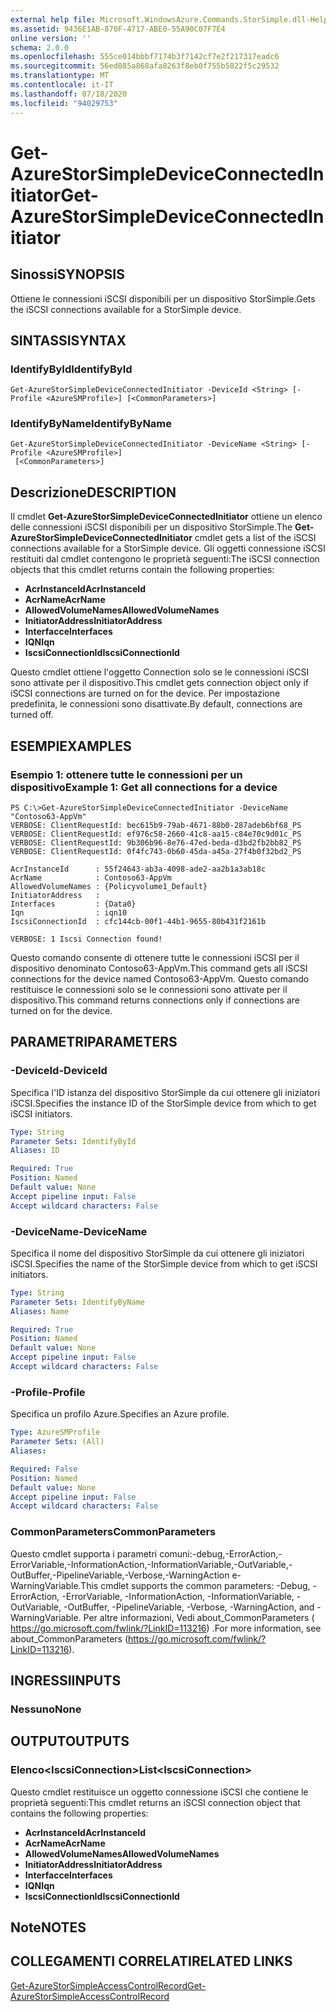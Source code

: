 ```yaml
---
external help file: Microsoft.WindowsAzure.Commands.StorSimple.dll-Help.xml
ms.assetid: 9436E1AB-870F-4717-ABE0-55A90C07F7E4
online version: ''
schema: 2.0.0
ms.openlocfilehash: 555ce014bbbf7174b3f7142cf7e2f217317eadc6
ms.sourcegitcommit: 56ed085a868afa8263f8eb0f755b5822f5c29532
ms.translationtype: MT
ms.contentlocale: it-IT
ms.lasthandoff: 07/18/2020
ms.locfileid: "94029753"
---
```

# <span data-ttu-id="0ca84-101">Get-AzureStorSimpleDeviceConnectedInitiator</span><span class="sxs-lookup"><span data-stu-id="0ca84-101">Get-AzureStorSimpleDeviceConnectedInitiator</span></span>

## <span data-ttu-id="0ca84-102">Sinossi</span><span class="sxs-lookup"><span data-stu-id="0ca84-102">SYNOPSIS</span></span>
<span data-ttu-id="0ca84-103">Ottiene le connessioni iSCSI disponibili per un dispositivo StorSimple.</span><span class="sxs-lookup"><span data-stu-id="0ca84-103">Gets the iSCSI connections available for a StorSimple device.</span></span>

## <span data-ttu-id="0ca84-104">SINTASSI</span><span class="sxs-lookup"><span data-stu-id="0ca84-104">SYNTAX</span></span>

### <span data-ttu-id="0ca84-105">IdentifyById</span><span class="sxs-lookup"><span data-stu-id="0ca84-105">IdentifyById</span></span>
```
Get-AzureStorSimpleDeviceConnectedInitiator -DeviceId <String> [-Profile <AzureSMProfile>] [<CommonParameters>]
```

### <span data-ttu-id="0ca84-106">IdentifyByName</span><span class="sxs-lookup"><span data-stu-id="0ca84-106">IdentifyByName</span></span>
```
Get-AzureStorSimpleDeviceConnectedInitiator -DeviceName <String> [-Profile <AzureSMProfile>]
 [<CommonParameters>]
```

## <span data-ttu-id="0ca84-107">Descrizione</span><span class="sxs-lookup"><span data-stu-id="0ca84-107">DESCRIPTION</span></span>
<span data-ttu-id="0ca84-108">Il cmdlet **Get-AzureStorSimpleDeviceConnectedInitiator** ottiene un elenco delle connessioni iSCSI disponibili per un dispositivo StorSimple.</span><span class="sxs-lookup"><span data-stu-id="0ca84-108">The **Get-AzureStorSimpleDeviceConnectedInitiator** cmdlet gets a list of the iSCSI connections available for a StorSimple device.</span></span>
<span data-ttu-id="0ca84-109">Gli oggetti connessione iSCSI restituiti dal cmdlet contengono le proprietà seguenti:</span><span class="sxs-lookup"><span data-stu-id="0ca84-109">The iSCSI connection objects that this cmdlet returns contain the following properties:</span></span>

- <span data-ttu-id="0ca84-110">**AcrInstanceId**</span><span class="sxs-lookup"><span data-stu-id="0ca84-110">**AcrInstanceId**</span></span>
- <span data-ttu-id="0ca84-111">**AcrName**</span><span class="sxs-lookup"><span data-stu-id="0ca84-111">**AcrName**</span></span>
- <span data-ttu-id="0ca84-112">**AllowedVolumeNames**</span><span class="sxs-lookup"><span data-stu-id="0ca84-112">**AllowedVolumeNames**</span></span>
- <span data-ttu-id="0ca84-113">**InitiatorAddress**</span><span class="sxs-lookup"><span data-stu-id="0ca84-113">**InitiatorAddress**</span></span>
- <span data-ttu-id="0ca84-114">**Interfacce**</span><span class="sxs-lookup"><span data-stu-id="0ca84-114">**Interfaces**</span></span>
- <span data-ttu-id="0ca84-115">**IQN**</span><span class="sxs-lookup"><span data-stu-id="0ca84-115">**Iqn**</span></span>
- <span data-ttu-id="0ca84-116">**IscsiConnectionId**</span><span class="sxs-lookup"><span data-stu-id="0ca84-116">**IscsiConnectionId**</span></span>

<span data-ttu-id="0ca84-117">Questo cmdlet ottiene l'oggetto Connection solo se le connessioni iSCSI sono attivate per il dispositivo.</span><span class="sxs-lookup"><span data-stu-id="0ca84-117">This cmdlet gets connection object only if iSCSI connections are turned on for the device.</span></span>
<span data-ttu-id="0ca84-118">Per impostazione predefinita, le connessioni sono disattivate.</span><span class="sxs-lookup"><span data-stu-id="0ca84-118">By default, connections are turned off.</span></span>

## <span data-ttu-id="0ca84-119">ESEMPI</span><span class="sxs-lookup"><span data-stu-id="0ca84-119">EXAMPLES</span></span>

### <span data-ttu-id="0ca84-120">Esempio 1: ottenere tutte le connessioni per un dispositivo</span><span class="sxs-lookup"><span data-stu-id="0ca84-120">Example 1: Get all connections for a device</span></span>
```
PS C:\>Get-AzureStorSimpleDeviceConnectedInitiator -DeviceName "Contoso63-AppVm"
VERBOSE: ClientRequestId: bec615b9-79ab-4671-88b0-287adeb6bf68_PS
VERBOSE: ClientRequestId: ef976c58-2660-41c8-aa15-c84e70c9d01c_PS
VERBOSE: ClientRequestId: 9b306b96-8e76-47ed-beda-d3bd2fb2bb82_PS
VERBOSE: ClientRequestId: 0f4fc743-0b60-45da-a45a-27f4b0f32bd2_PS

AcrInstanceId      : 55f24643-ab3a-4098-ade2-aa2b1a3ab18c
AcrName            : Contoso63-AppVm
AllowedVolumeNames : {Policyvolume1_Default}
InitiatorAddress   : 
Interfaces         : {Data0}
Iqn                : iqn10
IscsiConnectionId  : cfc144cb-00f1-44b1-9655-80b431f2161b

VERBOSE: 1 Iscsi Connection found!
```

<span data-ttu-id="0ca84-121">Questo comando consente di ottenere tutte le connessioni iSCSI per il dispositivo denominato Contoso63-AppVm.</span><span class="sxs-lookup"><span data-stu-id="0ca84-121">This command gets all iSCSI connections for the device named Contoso63-AppVm.</span></span>
<span data-ttu-id="0ca84-122">Questo comando restituisce le connessioni solo se le connessioni sono attivate per il dispositivo.</span><span class="sxs-lookup"><span data-stu-id="0ca84-122">This command returns connections only if connections are turned on for the device.</span></span>

## <span data-ttu-id="0ca84-123">PARAMETRI</span><span class="sxs-lookup"><span data-stu-id="0ca84-123">PARAMETERS</span></span>

### <span data-ttu-id="0ca84-124">-DeviceId</span><span class="sxs-lookup"><span data-stu-id="0ca84-124">-DeviceId</span></span>
<span data-ttu-id="0ca84-125">Specifica l'ID istanza del dispositivo StorSimple da cui ottenere gli iniziatori iSCSI.</span><span class="sxs-lookup"><span data-stu-id="0ca84-125">Specifies the instance ID of the StorSimple device from which to get iSCSI initiators.</span></span>

```yaml
Type: String
Parameter Sets: IdentifyById
Aliases: ID

Required: True
Position: Named
Default value: None
Accept pipeline input: False
Accept wildcard characters: False
```

### <span data-ttu-id="0ca84-126">-DeviceName</span><span class="sxs-lookup"><span data-stu-id="0ca84-126">-DeviceName</span></span>
<span data-ttu-id="0ca84-127">Specifica il nome del dispositivo StorSimple da cui ottenere gli iniziatori iSCSI.</span><span class="sxs-lookup"><span data-stu-id="0ca84-127">Specifies the name of the StorSimple device from which to get iSCSI initiators.</span></span>

```yaml
Type: String
Parameter Sets: IdentifyByName
Aliases: Name

Required: True
Position: Named
Default value: None
Accept pipeline input: False
Accept wildcard characters: False
```

### <span data-ttu-id="0ca84-128">-Profile</span><span class="sxs-lookup"><span data-stu-id="0ca84-128">-Profile</span></span>
<span data-ttu-id="0ca84-129">Specifica un profilo Azure.</span><span class="sxs-lookup"><span data-stu-id="0ca84-129">Specifies an Azure profile.</span></span>

```yaml
Type: AzureSMProfile
Parameter Sets: (All)
Aliases: 

Required: False
Position: Named
Default value: None
Accept pipeline input: False
Accept wildcard characters: False
```

### <span data-ttu-id="0ca84-130">CommonParameters</span><span class="sxs-lookup"><span data-stu-id="0ca84-130">CommonParameters</span></span>
<span data-ttu-id="0ca84-131">Questo cmdlet supporta i parametri comuni:-debug,-ErrorAction,-ErrorVariable,-InformationAction,-InformationVariable,-OutVariable,-OutBuffer,-PipelineVariable,-Verbose,-WarningAction e-WarningVariable.</span><span class="sxs-lookup"><span data-stu-id="0ca84-131">This cmdlet supports the common parameters: -Debug, -ErrorAction, -ErrorVariable, -InformationAction, -InformationVariable, -OutVariable, -OutBuffer, -PipelineVariable, -Verbose, -WarningAction, and -WarningVariable.</span></span> <span data-ttu-id="0ca84-132">Per altre informazioni, Vedi about_CommonParameters ( https://go.microsoft.com/fwlink/?LinkID=113216) .</span><span class="sxs-lookup"><span data-stu-id="0ca84-132">For more information, see about_CommonParameters (https://go.microsoft.com/fwlink/?LinkID=113216).</span></span>

## <span data-ttu-id="0ca84-133">INGRESSI</span><span class="sxs-lookup"><span data-stu-id="0ca84-133">INPUTS</span></span>

### <span data-ttu-id="0ca84-134">Nessuno</span><span class="sxs-lookup"><span data-stu-id="0ca84-134">None</span></span>

## <span data-ttu-id="0ca84-135">OUTPUT</span><span class="sxs-lookup"><span data-stu-id="0ca84-135">OUTPUTS</span></span>

### <span data-ttu-id="0ca84-136">Elenco\<IscsiConnection\></span><span class="sxs-lookup"><span data-stu-id="0ca84-136">List\<IscsiConnection\></span></span>
<span data-ttu-id="0ca84-137">Questo cmdlet restituisce un oggetto connessione iSCSI che contiene le proprietà seguenti:</span><span class="sxs-lookup"><span data-stu-id="0ca84-137">This cmdlet returns an iSCSI connection object that contains the following properties:</span></span> 

- <span data-ttu-id="0ca84-138">**AcrInstanceId**</span><span class="sxs-lookup"><span data-stu-id="0ca84-138">**AcrInstanceId**</span></span>
- <span data-ttu-id="0ca84-139">**AcrName**</span><span class="sxs-lookup"><span data-stu-id="0ca84-139">**AcrName**</span></span>
- <span data-ttu-id="0ca84-140">**AllowedVolumeNames**</span><span class="sxs-lookup"><span data-stu-id="0ca84-140">**AllowedVolumeNames**</span></span>
- <span data-ttu-id="0ca84-141">**InitiatorAddress**</span><span class="sxs-lookup"><span data-stu-id="0ca84-141">**InitiatorAddress**</span></span>
- <span data-ttu-id="0ca84-142">**Interfacce**</span><span class="sxs-lookup"><span data-stu-id="0ca84-142">**Interfaces**</span></span>
- <span data-ttu-id="0ca84-143">**IQN**</span><span class="sxs-lookup"><span data-stu-id="0ca84-143">**Iqn**</span></span>
- <span data-ttu-id="0ca84-144">**IscsiConnectionId**</span><span class="sxs-lookup"><span data-stu-id="0ca84-144">**IscsiConnectionId**</span></span>

## <span data-ttu-id="0ca84-145">Note</span><span class="sxs-lookup"><span data-stu-id="0ca84-145">NOTES</span></span>

## <span data-ttu-id="0ca84-146">COLLEGAMENTI CORRELATI</span><span class="sxs-lookup"><span data-stu-id="0ca84-146">RELATED LINKS</span></span>

[<span data-ttu-id="0ca84-147">Get-AzureStorSimpleAccessControlRecord</span><span class="sxs-lookup"><span data-stu-id="0ca84-147">Get-AzureStorSimpleAccessControlRecord</span></span>](./Get-AzureStorSimpleAccessControlRecord.md)


